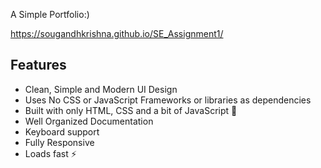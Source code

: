 A Simple Portfolio:)

https://sougandhkrishna.github.io/SE_Assignment1/

## Features

- Clean, Simple and Modern UI Design
- Uses No CSS or JavaScript Frameworks or libraries as dependencies
- Built with only HTML, CSS and a bit of JavaScript 🔨
- Well Organized Documentation
- Keyboard support
- Fully Responsive
- Loads fast ⚡
